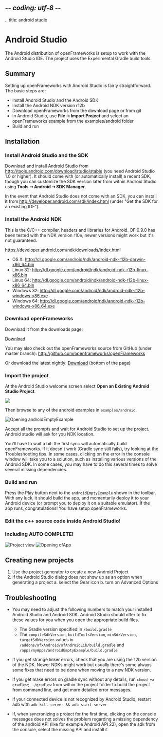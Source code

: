 ## -*- coding: utf-8 -*-
.. title: android studio

Android Studio
==============

The Android distribution of openFrameworks is setup to work with the Android Studio IDE. The project uses the Experimental Gradle build tools. 

Summary
-------

Setting up openFrameworks with Android Studio is fairly straightforward. The basic steps are:

- Install Android Studio and the Android SDK
- Install the Android NDK version r12b
- Download openFrameworks from the download page or from git
- In Android Studio, use **File ➞ Import Project** and select an openFrameworks example from the examples/android folder
- Build and run

Installation
------------

<h3>Install Android Studio and the SDK</h3>

Download and install Android Studio from http://tools.android.com/download/studio/stable (you need Android Studio 1.0 or higher). It should come with (or automatically install) a recent SDK, though you can customize the SDK version later from within Android Studio using **Tools ➞ Android ➞ SDK Manager**.

In the event that Android Studio does not come with an SDK, you can install it from http://developer.android.com/sdk/index.html (under "Get the SDK for an existing IDE").

<h3>Install the Android NDK</h3>

This is the C/C++ compiler, headers and libraries for Android. OF 0.9.0 has been tested with the NDK version r10e, newer versions might work but it's not guaranteed.

https://developer.android.com/ndk/downloads/index.html

- OS X: http://dl.google.com/android/ndk/android-ndk-r12b-darwin-x86_64.bin
- Linux 32: http://dl.google.com/android/ndk/android-ndk-r12b-linux-x86.bin
- Linux 64: http://dl.google.com/android/ndk/android-ndk-r12b-linux-x86_64.bin
- Windows 32: http://dl.google.com/android/ndk/android-ndk-r12b-windows-x86.exe
- Windows 64: http://dl.google.com/android/ndk/android-ndk-r12b-windows-x86_64.exe

<h3>Download openFrameworks</h3>

Download it from the downloads page:

[Download](/download)

You may also check out the openFrameworks source from GitHub (under master branch): http://github.com/openframeworks/openFrameworks

Or download the latest nightly:
[Download](/download) (bottom of the page)

<h3>Import the project</h3>

At the Android Studio welcome screen select **Open an Existing Android Studio Project**.

![](open-existing-project.png)

Then browse to any of the android examples in `examples/android`.

![Opening androidEmptyExample](androidEmptyExample.png)

Accept all the prompts and wait for Android Studio to set up the project.  Android studio will ask for you NDK location.

You'll have to wait a bit: the first sync will automatically build openFrameworks. If it doesn't work (Gradle sync still fails), try looking at the Troubleshooting tips.  In some cases, clicking on the error in the console window will take you to a solution, such as installing various versions of the Android SDK.  In some cases, you may have to do this several times to solve several missing dependencies.

<h3>Build and run</h3>

Press the Play button next to the `androidEmptyExample` shown in the toolbar. With any luck, it should build the app, and momentarily deploy it to your Android device (or prompt you to deploy it on a suitable emulator). If the app runs, congratulations! You have setup openFrameworks.

<h3>Edit the c++ source code inside Android Studio!</h3>
<h3>Including AUTO COMPLETE!</h3>

![Project view](projectview.png)
![Opening ofApp](ofApp.png)

Creating new projects
--------------------

1. Use the project generator to create a new Android Project
2. If the Android Studio dialog does not show up as an option when generating a project 
    a. select the Gear icon
    b. turn on Advanced Options


Troubleshooting
--------------

- You may need to adjust the following numbers to match your installed Android Studio and Android SDK. Android Studio should offer to fix these values for you when you open the appropriate build files.

    - The Gradle version specified in `/build.gradle`
    - The `compileSdkVersion`, `buildToolsVersion`, `minSdkVersion`, `targetSdkVersion` values
        in `/addons/ofxAndroid/ofAndroidLib/build.gradle` and `/apps/myApps/androidEmptyExample/build.gradle`

- If you get strange linker errors, check that you are using the 12b version of the NDK. Newer NDKs might work but usually there's some always some fixes that need to be done when moving to a new NDK version.

- If you get make errors on gradle sync without any details, run `chmod +x gradlew; ./gradlew` from within the project folder to build the project from command line, and get more detailed error messages.

- If your connected device is not recognized by Android Studio, restart adb
  with `adb kill-server && adb start-server`

- If, when syncronizing a project for the first time, clicking on the console
  messages does not solves the problem regarding a missing dependency of the
  android API (like for example Android API 22), open the sdk from the console,
   select the missing API and install it

